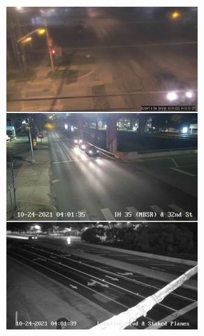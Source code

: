 ![AutomatedStoryAuthorV11](https://github.com/StateDocuments/Texas-public/blob/main/2.jpg)
![AutomatedStoryAuthorV11](https://github.com/StateDocuments/Texas-public/blob/main/286.jpg)
![AutomatedStoryAuthorV11](https://github.com/StateDocuments/Texas-public/blob/main/3.jpg)
